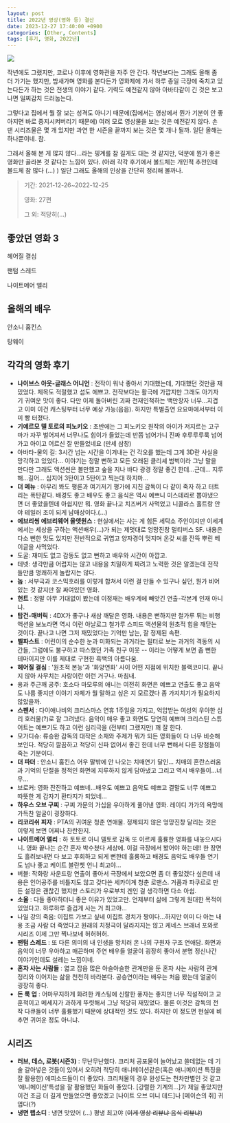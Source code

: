 ```yaml
---
layout: post
title: 2022년 영상(영화 등) 결산
date: 2023-12-27 17:40:00 +0900
categories: [Other, Contents]
tags: [후기, 영화, 2022년]
---
```


[![](https://cojette.files.wordpress.com/2022/12/image-2.png?w=689)](https://cojette.files.wordpress.com/2022/12/image-2.png)

작년에도 그랬지만, 코로나 이후에 영화관을 자주 안 간다. 작년보다는 그래도 올해 좀 더 가기는 했지만, 밤새가며 영화를 본다든가 영화제에 가서 하루 종일 극장에 죽치고 있는다든가 하는 것은 전생의 이야기 같다. 기력도 예전같지 않아 아바타같이 긴 것은 보고 나면 일찌감치 드러눕는다.

그렇다고 집에서 뭘 잘 보는 성격도 아니기 때문에(집에서는 영상에서 뭔가 기분이 안 좋아지면 바로 중지시켜버리기 때문에) 여러 모로 영상물을 보는 것은 예전같지 않다. 손 댄 시리즈물은 몇 개 있지만 과연 한 시즌을 끝까지 보는 것은 몇 개나 될까. 일단 올해는 하나뿐이네. 참.

그래서 올해 본 게 많지 않다...라는 핑계를 참 길게도 대는 것 같지만, 덕분에 뭔가 좋은 영화만 골라본 것 같다는 느낌이 있다. (아래 각각 후기에서 볼드체는 개인적 추천인데 볼드체 참 많다 (...) ) 일단 그래도 올해의 인상을 간단히 정리해 볼까나.

> 기간: 2021-12-26~2022-12-25
> 
> 영화: 27편
> 
> 그 외: 적당히(...)

좋았던 영화 3
--------
헤어질 결심

팬텀 스레드

나이트메어 앨리

올해의 배우
------
안소니 홉킨스

탕웨이

각각의 영화 후기
---------

-   **나이브스 아웃-글래스 어니언** : 전작이 워낙 좋아서 기대했는데, 기대했던 것만큼 재밌었다. 제목도 적절했고 섬도 에쁘고. 전작보다는 활극에 가깝지만 그래도 아기자기 귀여운 맛이 좋다. 다만 이제 돌아버린 괴짜 천재인척하는 백만장자 너무...지겹고 이미 이건 캐스팅부터 너무 예상 가능(읍읍). 하지만 특별출연 요요마에서부터 이미 빵 터졌다.
-   **기예르모 델 토로의 피노키오** : 초반에는 그 피노키오 원작의 아이가 저지르는 고구마가 자꾸 벌어져서 너무나도 힘이가 들었는데 반쯤 넘어가니 진짜 후루루루룩 넘어가고 아이고 어르신 잘 만들었네요 (만세 삼창)
-   아바타-물의 길: 3시간 넘는 시간을 이겨내는 건 각오를 했는데 그게 3D란 사실을 망각하고 있었다... 이야기는 정말 뻔하고 모든 오래된 클리셰 범벅이라 그냥 말을 만다만 그래도 액션씬은 볼만했고 숲을 지나 바다 광경 정말 좋긴 한데...근데... 지루해...길어... 심지어 3탄이고 5탄이고 찍는대 하지마...
-  **더 메뉴** : 아무리 봐도 평론과 여기저기 평가에 지친 감독이 다 같이 죽자 하고 터트리는 폭탄같다. 배경도 좋고 배우도 좋고 음식은 역시 예쁘니 미스테리로 뽑아냈으면 더 좋았을텐데 아쉽지만 뭐. 영화 끝나고 치즈버거 사먹었고 니콜라스 홀트랑 안야 테일러 조이 되게 남매상이다.(...)
-   **에브리씽 에브리웨어 올앳원스** : 현실에서는 사는 게 힘든 세탁소 주인이지만 이세계에서는 세상을 구하는 액션배우(...)가 되는 제멋대로 엉망진창 멀티버스 SF. 내용은 다소 뻔한 맛도 있지만 전반적으로 귀엽고 양자경이 멋지며 온갖 씨를 잔뜩 뿌린 베이글을 사먹었다.
-   도굴: 재미도 없고 감동도 없고 뻔하고 배우와 시간이 아깝고.
-   테넷: 생각만큼 어렵지는 않고 내용을 치밀하게 짜려고 노력한 것은 알겠는데 전작들만큼 명쾌하게 놀랍지는 않다.
-   **놉** : 서부극과 코스믹호러를 이렇게 합쳐서 이런 걸 만들 수 있구나 싶던, 뭔가 비어있는 것 같지만 잘 짜여있던 영화.
-   **헌트** : 정말 아무 기대없이 봤는데 이정재는 배우계에 빼앗긴 연출-각본계 인재 아니냐.
-   **탑건-매버릭** : 4DX가 좋구나 새삼 깨달은 영화. 내용은 뻔하지만 철가루 튀는 비행 액션을 보노라면 역시 이런 아날로그 철가루 스피드 액션물의 원초적 힘을 깨닫는 것이다. 끝나고 나면 그저 재밌었다는 기억만 남는, 잘 정제된 속편.
-   **벨파스트** : 어린이의 순수한 눈과 미화되는 과거라는 필터로 보는 과거의 격동의 시간들, 그럼에도 불구하고 따스했던 가족 친구 이웃 -- 이라는 어떻게 보면 좀 뻔한 테마이지만 이를 제대로 구현한 흑백의 아름다움.
-   **헤어질 결심** : '원초적 본능'과 '화양연화' 사이 어떤 지점에 위치한 블랙코미디. 끝나지 않아 사무치는 사랑이란 이런 거구나. 마침내.
-   용과 주근깨 공주: 호소다 마모루의 애니는 여전히 화면은 예쁘고 연출도 좋고 음악도 나름 좋지만 이야기 자체가 뭘 말하고 싶은 지 모르겠다 좀 가지치기가 필요하지 않았을까.
-   **스펜서** : 다이애나비의 크리스마스 연휴 1주일을 가지고, 억압받는 여성의 우아한 심리 호러물(?)로 잘 그려냈다. 음악이 매우 좋고 화면도 당연히 예쁘며 크리스틴 스튜어트는 예쁘기도 하고 이런 심리극을 (전부터 그랬지만) 꽤 잘 한다.
-   모가디슈: 류승완 감독의 대작은 소재와 주제가 뭐가 되든 영화들이 다 너무 비슷해 보인다. 적당히 깔끔하고 적당히 신파 없어서 좋긴 한데 너무 뻔해서 다른 장점들이 죽는 기분이다.
-   **더 파더** : 안소니 홉킨스 어우 말밖에 안 나오는 치매연기 달인... 치매의 혼란스러움과 기억의 단절을 정적인 화면에 지루하지 않게 담아냈고 그리고 역시 배우들이...너무...
-   브로커: 영화 잔잔하고 예쁘네...배우도 예쁘고 음악도 예쁘고 결말도 너무 예쁘고 따뜻한 게 갑자기 환타지가 되었네...
-   **하우스 오브 구찌** : 구찌 가문의 가십을 우아하게 풀어낸 영화. 레이디 가가의 욕망에 가득찬 얼굴이 굉장하다.
-   **리코리쉬 피자** : PTA의 귀여운 청춘 연애물. 정제되지 않은 엉망진창 달리는 것은 이렇게 보면 어찌나 찬란한지.
-   **나이트메어 앨리** : 하 토토로 아니 델토로 감독 또 이르케 훌륭한 영화를 내놓으시다니. 영화 끝나는 순간 혼자 박수쳤다 세상에. 이걸 극장에서 봤어야 하는데!! 한 장면도 흘려보내면 다 보고 후회하고 되게 뻔한데 훌륭하고 배경도 음악도 배우들 연기도 넘나 좋고 케이트 블란쳇 언니 최고야...
-   버블: 작화랑 사운드랑 연출이 좋아서 극장에서 보았으면 좀 더 좋았겠다 싶은데 내용은 인어공주를 비틀지도 않고 갖다쓴 세카이계 청춘 로맨스. 거품과 파쿠르로 만든 설정은 괜찮긴 했지만 스토리가 우로부치 겐인 걸 생각하면 다소 아쉽.
-   **소울** : 다들 좋아하더니 좋은 이유가 있었고만. 언제부터 삶에 그렇게 원대한 목적이 있었다고. 하루하루 즐겁게 사는 거 최고야...
-   나일 강의 죽음: 이집트 가보고 싶네 이집트 경치가 짱이다...하지만 이미 다 아는 내용 조금 사람 더 죽었다고 원래의 치정극이 달라지지는 않고 케네스 브래너 포와로 시리즈 이제 그만 찍나보네 허허허허.
-   **팬텀 스레드** : 또 다른 의미의 내 인생을 망치러 온 나의 구원자 구조 연애담. 화면과 음악이 너무 우아하고 매끈하며 주연 배우들 얼굴이 굉장히 좋아서 분명 정신나간 이야기인데도 설레는 느낌이네.
-   **혼자 사는 사람들** : 엷고 잡음 많은 아슬아슬한 관계만을 둔 혼자 사는 사람의 관계 정리와 이어지는 삶을 천천히 바라본다. 공승연이라는 배우는 처음 봤는데 얼굴이 굉장히 좋다.
-   **돈 룩 업** : 어마무지하게 화려한 캐스팅에 신랄한 풍자는 좋지만 너무 직설적이고 교훈적이고 메세지가 과하게 뚜렷해서 그냥 적당히 재밌었다. 물론 이것은 감독의 전작 다큐들이 너무 훌륭했기 때문에 상대적인 것도 있다. 하지만 이 정도면 현실에 비추면 귀여운 정도 아니냐.

시리즈
---

-   **러브, 데스, 로봇(시즌3)** : 무난무난했다. 크리처 공포물이 늘어났고 쓸데없는 데 기술 갈아넣은 것들이 있어서 오히려 적당히 애니메이션같은(혹은 애니메이션 특징을 잘 활용한) 에피소드들이 더 좋았다. 크리처물의 경우 완성도는 천차만별인 것 같고 '애니메이션'특성을 잘 활용했던 화들이 좋았다. [강렬한 기계의...]가 제일 좋았지만 이건 조금 더 길게 만들었으면 좋았겠고 [나이트 오브 미니 데드]나 [메이슨의 쥐] 귀엽다(?)
-   **냉면 랩소디** : 냉면 맛있어 (...) 평냉 최고야 (~~이게 영상 리뷰냐 음식 리뷰냐~~)
